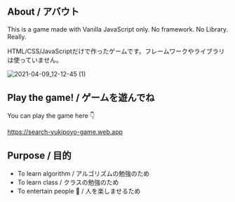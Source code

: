 ## About / アバウト
This is a game made with Vanilla JavaScript only. No framework. No Library. Really.

HTML/CSS/JavaScriptだけで作ったゲームです。フレームワークやライブラリは使っていません。

![2021-04-09_12-12-45 (1)](https://user-images.githubusercontent.com/43740689/114123305-0320ee80-992d-11eb-911c-92633f9e1c03.gif)


## Play the game! / ゲームを遊んでね
You can play the game here 👇 

https://search-yukipoyo-game.web.app


## Purpose / 目的

- To learn algorithm / アルゴリズムの勉強のため
- To learn class / クラスの勉強のため
- To entertain people 🤗 / 人を楽しませるため
